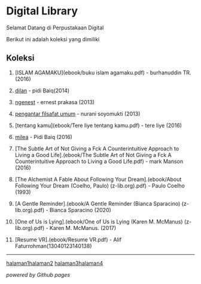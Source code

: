 # Digital Library

Selamat Datang di Perpustakaan Digital

Berikut ini adalah koleksi yang dimiliki
## Koleksi

1. [ISLAM AGAMAKU](ebook/buku islam agamaku.pdf) - burhanuddin TR. (2016)
2. [dilan](ebook/dilan.pdf) - pidi Baiq(2014)
3. [ngenest](ebook/ngenest.pdf) - ernest prakasa (2013)
4. [pengantar filsafat umum](ebook/pengantar-filsafat-umum.pdf) - nurani soyomukti (2013)
5. [tentang kamu](ebook/Tere liye tentang kamu.pdf) - tere liye (2016)
6. [milea](ebook/milea.pdf) - Pidi Baiq (2016)
7. [The Subtle Art of Not Giving a Fck A Counterintuitive Approach to Living a Good Life].(ebook/The Subtle Art of Not Giving a Fck A Counterintuitive Approach to Living a Good Life.pdf) - mark Manson (2016)
8. [The Alchemist  A Fable About Following Your Dream].(ebook/About Following Your Dream (Coelho, Paulo) (z-lib.org).pdf) - Paulo Coelho (1993)
9. [A Gentle Reminder].(ebook/A Gentle Reminder (Bianca Sparacino) (z-lib.org).pdf) - Bianca Sparacino (2020)
10. [One of Us is Lying].(ebook/One of Us is Lying (Karen M. McManus) (z-lib.org).pdf) - Karen M. McManus. (2017)

11. [Resume VR].(ebook/Resume VR.pdf) - Alif Faturrohman(13040123140138)
---

[halaman1](webti/halaman1.html)[halaman2](webti/halaman2.html) [halaman3](webti/halaman3.html)[halaman4](webti/halaman4.html)

*powered by Github pages*
